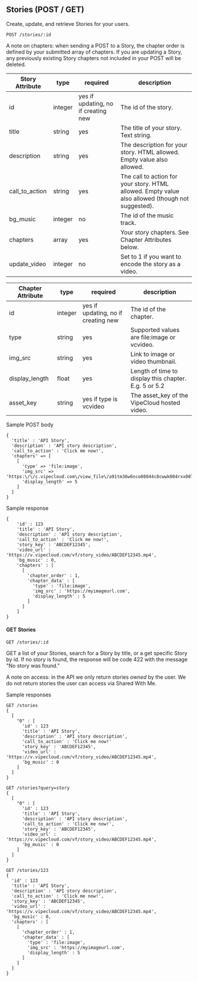 Stories (POST / GET)
-------------
Create, update, and retrieve Stories for your users. 

```
POST /stories/:id
``` 

A note on chapters: when sending a POST to a Story, the chapter order is defined by your submitted array of chapters. If you are updating a Story, any previously existing Story chapters not included in your POST will be deleted.


Story Attribute | type | required | description
--- | --- | --- | ---
id | integer | yes if updating, no if creating new | The id of the story.
title | string | yes | The title of your story. Text string.
description | string | yes | The description for your story. HTML allowed. Empty value also allowed.
call_to_action | string | yes | The call to action for your story. HTML allowed. Empty value also allowed (though not suggested).
bg_music | integer | no | The id of the music track.
chapters | array | yes | Your story chapters. See Chapter Attributes below.
update_video | integer | no | Set to 1 if you want to encode the story as a video.

Chapter Attribute | type | required | description
--- | --- | --- | ---
id | integer | yes if updating, no if creating new | The id of the chapter.
type | string | yes | Supported values are file:image or vcvideo.
img_src | string | yes | Link to image or video thumbnail.
display_length | float | yes | Length of time to display this chapter. E.g. 5 or 5.2
asset_key | string | yes if type is vcvideo | The asset_key of the VipeCloud hosted video.


Sample POST body

```   
{
  'title' : 'API Story',
  'description' : 'API story description',
  'call_to_action' : 'Click me now!',
  'chapters' => [
    [
      'type' => 'file:image',
      'img_src' => 'https:\/\/c.vipecloud.com\/view_file\/a91tm36w6nco80844c8cwwk004rxx007kf24g',
      'display_length' => 5
    ]
  ]
}
```

Sample response
```
{
    'id' : 123
    'title' : 'API Story',
    'description' : 'API story description',
    'call_to_action' : 'Click me now!',
    'story_key' : 'ABCDEF12345',
    'video_url' : 'https://v.vipecloud.com/vf/story_video/ABCDEF12345.mp4',
    'bg_music' : 0,
    'chapters' : [
      [
        'chapter_order' : 1,
        'chapter_data' : [
          'type' : 'file:image',
          'img_src' : 'https://myimageurl.com',
          'display_length' : 5
        ]
      ]
    ]
}
```

#### GET Stories
```
GET /stories/:id
```
GET a list of your Stories, search for a Story by title, or a get specific Story by id. If no story is found, the response will be code 422 with the message "No story was found."

A note on access: in the API we only return stories *owned* by the user. We do not return stories the user can access via Shared With Me.

Sample responses
```   
GET /stories
{ 
  [
    "0" : [
      'id' : 123
      'title' : 'API Story',
      'description' : 'API story description',
      'call_to_action' : 'Click me now!'
      'story_key' : 'ABCDEF12345',
      'video_url' : 'https://v.vipecloud.com/vf/story_video/ABCDEF12345.mp4',
      'bg_music' : 0
    ]
  ]
}

GET /stories?query=story
{ 
  [
    "0" : [
      'id' : 123
      'title' : 'API Story',
      'description' : 'API story description',
      'call_to_action' : 'Click me now!',
      'story_key' : 'ABCDEF12345',
      'video_url' : 'https://v.vipecloud.com/vf/story_video/ABCDEF12345.mp4',
      'bg_music' : 0
    ]
  ]
}

GET /stories/123
{ 
  'id' : 123
  'title' : 'API Story',
  'description' : 'API story description',
  'call_to_action' : 'Click me now!',
  'story_key' : 'ABCDEF12345',
  'video_url' : 'https://v.vipecloud.com/vf/story_video/ABCDEF12345.mp4',
  'bg_music' : 0,
  'chapters' : [
    [
      'chapter_order' : 1,
      'chapter_data' : [
        'type' : 'file:image',
        'img_src' : 'https://myimageurl.com',
        'display_length' : 5
      ]
    ]
  ]
}

```
